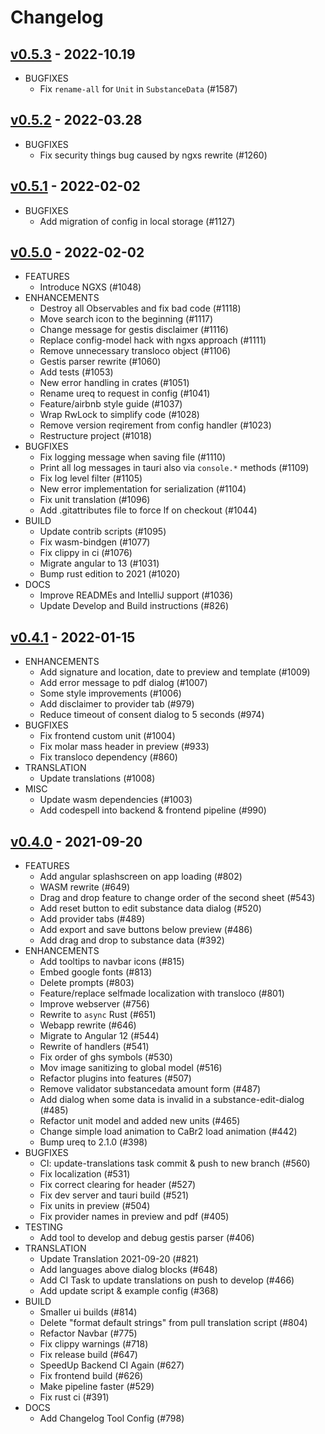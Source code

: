 # Changelog

## [v0.5.3](https://github.com/Calciumdibromid/CaBr2/releases/tag/v0.5.3) - 2022-10.19

* BUGFIXES
  * Fix `rename-all` for `Unit` in `SubstanceData` (#1587)

## [v0.5.2](https://github.com/Calciumdibromid/CaBr2/releases/tag/v0.5.2) - 2022-03.28

* BUGFIXES
  * Fix security things bug caused by ngxs rewrite (#1260)

## [v0.5.1](https://github.com/Calciumdibromid/CaBr2/releases/tag/v0.5.1) - 2022-02-02

* BUGFIXES
  * Add migration of config in local storage (#1127)

## [v0.5.0](https://codeberg.org/Calciumdibromid/CaBr2/releases/tag/v0.5.0) - 2022-02-02

* FEATURES
  * Introduce NGXS (#1048)
* ENHANCEMENTS
  * Destroy all Observables and fix bad code (#1118)
  * Move search icon to the beginning (#1117)
  * Change message for gestis disclaimer (#1116)
  * Replace config-model hack with ngxs approach (#1111)
  * Remove unnecessary transloco object (#1106)
  * Gestis parser rewrite (#1060)
  * Add tests (#1053)
  * New error handling in crates (#1051)
  * Rename ureq to request in config (#1041)
  * Feature/airbnb style guide (#1037)
  * Wrap RwLock to simplify code (#1028)
  * Remove version reqirement from config handler (#1023)
  * Restructure project (#1018)
* BUGFIXES
  * Fix logging message when saving file (#1110)
  * Print all log messages in tauri also via `console.*` methods (#1109)
  * Fix log level filter (#1105)
  * New error implementation for serialization (#1104)
  * Fix unit translation (#1096)
  * Add .gitattributes file to force lf on checkout (#1044)
* BUILD
  * Update contrib scripts (#1095)
  * Fix wasm-bindgen (#1077)
  * Fix clippy in ci (#1076)
  * Migrate angular to 13 (#1031)
  * Bump rust edition to 2021 (#1020)
* DOCS
  * Improve READMEs and IntelliJ support (#1036)
  * Update Develop and Build instructions (#826)

## [v0.4.1](https://codeberg.org/Calciumdibromid/CaBr2/releases/tag/v0.4.1) - 2022-01-15

* ENHANCEMENTS
  * Add signature and location, date to preview and template (#1009)
  * Add error message to pdf dialog (#1007)
  * Some style improvements (#1006)
  * Add disclaimer to provider tab (#979)
  * Reduce timeout of consent dialog to 5 seconds (#974)
* BUGFIXES
  * Fix frontend custom unit (#1004)
  * Fix molar mass header in preview (#933)
  * Fix transloco dependency (#860)
* TRANSLATION
  * Update translations (#1008)
* MISC
  * Update wasm dependencies (#1003)
  * Add codespell into backend & frontend pipeline (#990)

## [v0.4.0](https://codeberg.org/Calciumdibromid/CaBr2/releases/tag/v0.4.0) - 2021-09-20

* FEATURES
  * Add angular splashscreen on app loading (#802)
  * WASM rewrite (#649)
  * Drag and drop feature to change order of the second sheet (#543)
  * Add reset button to edit substance data dialog (#520)
  * Add provider tabs (#489)
  * Add export and save buttons below preview (#486)
  * Add drag and drop to substance data (#392)
* ENHANCEMENTS
  * Add tooltips to navbar icons (#815)
  * Embed google fonts (#813)
  * Delete prompts (#803)
  * Feature/replace selfmade localization with transloco (#801)
  * Improve webserver (#756)
  * Rewrite to `async` Rust (#651)
  * Webapp rewrite (#646)
  * Migrate to Angular 12 (#544)
  * Rewrite of handlers (#541)
  * Fix order of ghs symbols (#530)
  * Mov image sanitizing to global model (#516)
  * Refactor plugins into features (#507)
  * Remove validator substancedata amount form (#487)
  * Add dialog when some data is invalid in a substance-edit-dialog (#485)
  * Refactor unit model and added new units (#465)
  * Change simple load animation to CaBr2 load animation (#442)
  * Bump ureq to 2.1.0 (#398)
* BUGFIXES
  * CI: update-translations task commit & push to new branch (#560)
  * Fix localization (#531)
  * Fix correct clearing for header (#527)
  * Fix dev server and tauri build (#521)
  * Fix units in preview (#504)
  * Fix provider names in preview and pdf (#405)
* TESTING
  * Add tool to develop and debug gestis parser (#406)
* TRANSLATION
  * Update Translation 2021-09-20 (#821)
  * Add languages above dialog blocks (#648)
  * Add CI Task to update translations on push to develop (#466)
  * Add update script & example config (#368)
* BUILD
  * Smaller ui builds (#814)
  * Delete "format default strings" from pull translation script (#804)
  * Refactor Navbar (#775)
  * Fix clippy warnings (#718)
  * Fix release build (#647)
  * SpeedUp Backend CI Again (#627)
  * Fix frontend build (#626)
  * Make pipeline faster (#529)
  * Fix rust ci (#391)
* DOCS
  * Add Changelog Tool Config (#798)
